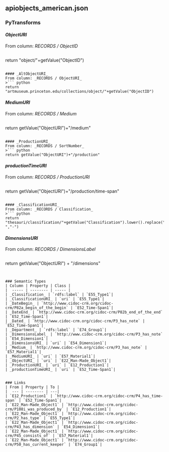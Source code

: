 ## apiobjects_american.json

### PyTransforms
#### _ObjectURI_
From column: _RECORDS / ObjectID_
>``` python
return "object/"+getValue("ObjectID")
```

#### _AltObjectURI_
From column: _RECORDS / ObjectURI_
>``` python
return "artmuseum.princeton.edu/collections/object/"+getValue("ObjectID")
```

#### _MediumURI_
From column: _RECORDS / Medium_
>``` python
return getValue("ObjectURI")+"/medium"
```

#### _ProductionURI_
From column: _RECORDS / SortNumber_
>``` python
return getValue("ObjectURI")+"/production"
```

#### _productionTimeURI_
From column: _RECORDS / ProductionURI_
>``` python
return getValue("ObjectURI")+"/production/time-span"
```

#### _ClassificationURI_
From column: _RECORDS / Classification_
>``` python
return "thesauri/classification/"+getValue("Classification").lower().replace(" ","-")
```

#### _DimensionsURI_
From column: _RECORDS / DimensionsLabel_
>``` python
return getValue("ObjectURI") + "/dimensions"
```


### Semantic Types
| Column | Property | Class |
|  ----- | -------- | ----- |
| _Classification_ | `rdfs:label` | `E55_Type1`|
| _ClassificationURI_ | `uri` | `E55_Type1`|
| _DateBegin_ | `http://www.cidoc-crm.org/cidoc-crm/P82a_begin_of_the_begin` | `E52_Time-Span1`|
| _DateEnd_ | `http://www.cidoc-crm.org/cidoc-crm/P82b_end_of_the_end` | `E52_Time-Span1`|
| _Dated_ | `http://www.cidoc-crm.org/cidoc-crm/P3_has_note` | `E52_Time-Span1`|
| _Department_ | `rdfs:label` | `E74_Group1`|
| _DimensionsLabel_ | `http://www.cidoc-crm.org/cidoc-crm/P3_has_note` | `E54_Dimension1`|
| _DimensionsURI_ | `uri` | `E54_Dimension1`|
| _Medium_ | `http://www.cidoc-crm.org/cidoc-crm/P3_has_note` | `E57_Material1`|
| _MediumURI_ | `uri` | `E57_Material1`|
| _ObjectURI_ | `uri` | `E22_Man-Made_Object1`|
| _ProductionURI_ | `uri` | `E12_Production1`|
| _productionTimeURI_ | `uri` | `E52_Time-Span1`|


### Links
| From | Property | To |
|  --- | -------- | ---|
| `E12_Production1` | `http://www.cidoc-crm.org/cidoc-crm/P4_has_time-span` | `E52_Time-Span1`|
| `E22_Man-Made_Object1` | `http://www.cidoc-crm.org/cidoc-crm/P108i_was_produced_by` | `E12_Production1`|
| `E22_Man-Made_Object1` | `http://www.cidoc-crm.org/cidoc-crm/P2_has_type` | `E55_Type1`|
| `E22_Man-Made_Object1` | `http://www.cidoc-crm.org/cidoc-crm/P43_has_dimension` | `E54_Dimension1`|
| `E22_Man-Made_Object1` | `http://www.cidoc-crm.org/cidoc-crm/P45_consists_of` | `E57_Material1`|
| `E22_Man-Made_Object1` | `http://www.cidoc-crm.org/cidoc-crm/P50_has_current_keeper` | `E74_Group1`|
